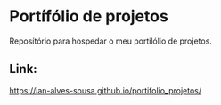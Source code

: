 # Portífólio de projetos
Reposítório para hospedar o meu portilólio de projetos.

## Link:
https://ian-alves-sousa.github.io/portifolio_projetos/
